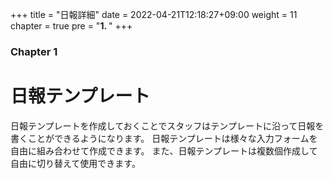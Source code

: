 +++
title = "日報詳細"
date = 2022-04-21T12:18:27+09:00
weight = 11
chapter = true
pre = "<b>1. </b>"
+++

### Chapter 1

# 日報テンプレート

日報テンプレートを作成しておくことでスタッフはテンプレートに沿って日報を書くことができるようになります。
日報テンプレートは様々な入力フォームを自由に組み合わせて作成できます。
また、日報テンプレートは複数個作成して自由に切り替えて使用できます。

